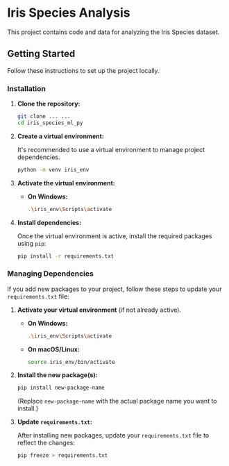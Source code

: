 # Iris Species Analysis

This project contains code and data for analyzing the Iris Species dataset.

## Getting Started

Follow these instructions to set up the project locally.

### Installation

1.  **Clone the repository:**

    ```bash
    git clone ... ...
    cd iris_species_ml_py
    ```

2.  **Create a virtual environment:**

    It's recommended to use a virtual environment to manage project dependencies.

    ```bash
    python -m venv iris_env
    ```

3.  **Activate the virtual environment:**

    - **On Windows:**
      ```bash
      .\iris_env\Scripts\activate
      ```

4.  **Install dependencies:**

    Once the virtual environment is active, install the required packages using `pip`:

    ```bash
    pip install -r requirements.txt
    ```

### Managing Dependencies

If you add new packages to your project, follow these steps to update your `requirements.txt` file:

1.  **Activate your virtual environment** (if not already active).

    - **On Windows:**
      ```bash
      .\iris_env\Scripts\activate
      ```
    - **On macOS/Linux:**
      ```bash
      source iris_env/bin/activate
      ```

2.  **Install the new package(s):**

    ```bash
    pip install new-package-name
    ```

    (Replace `new-package-name` with the actual package name you want to install.)

3.  **Update `requirements.txt`:**

    After installing new packages, update your `requirements.txt` file to reflect the changes:

    ```bash
    pip freeze > requirements.txt
    ```
